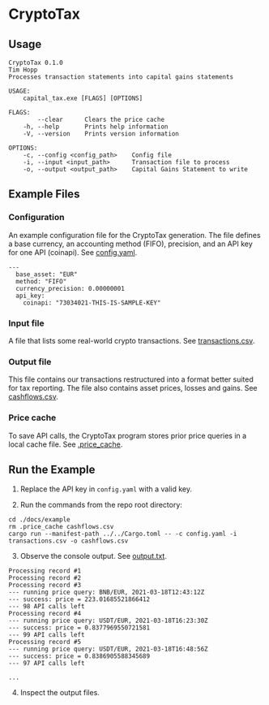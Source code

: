 # CryptoTax

## Usage 

```
CryptoTax 0.1.0
Tim Hopp
Processes transaction statements into capital gains statements

USAGE:
    capital_tax.exe [FLAGS] [OPTIONS]

FLAGS:
        --clear      Clears the price cache
    -h, --help       Prints help information
    -V, --version    Prints version information

OPTIONS:
    -c, --config <config_path>    Config file
    -i, --input <input_path>      Transaction file to process
    -o, --output <output_path>    Capital Gains Statement to write
```

## Example Files

### Configuration

An example configuration file for the CryptoTax generation. 
The file defines a base currency, an accounting method (FIFO), precision, and an API key for one API (coinapi).
See [config.yaml](./docs/example/config.yaml).
```
---
  base_asset: "EUR"
  method: "FIFO"
  currency_precision: 0.00000001
  api_key:
    coinapi: "73034021-THIS-IS-SAMPLE-KEY"
```

### Input file

A file that lists some real-world crypto transactions.
See [transactions.csv](./docs/example/transactions.csv).

### Output file

This file contains our transactions restructured into a format better suited for tax reporting.
The file also contains asset prices, losses and gains.
See [cashflows.csv](./docs/example/cashflows.csv).

### Price cache

To save API calls, the CryptoTax program stores prior price queries in a local cache file.
See [.price_cache](./docs/example/.price_cache).

## Run the Example

1. Replace the API key in `config.yaml` with a valid key.

2. Run the commands from the repo root directory:
```
cd ./docs/example
rm .price_cache cashflows.csv
cargo run --manifest-path ../../Cargo.toml -- -c config.yaml -i transactions.csv -o cashflows.csv
```

3. Observe the console output. See [output.txt](./docs/example/output.txt).
```
Processing record #1
Processing record #2
Processing record #3
--- running price query: BNB/EUR, 2021-03-18T12:43:12Z
--- success: price = 223.01685521866412
--- 98 API calls left
Processing record #4
--- running price query: USDT/EUR, 2021-03-18T16:23:30Z
--- success: price = 0.8377969550721581
--- 99 API calls left
Processing record #5
--- running price query: USDT/EUR, 2021-03-18T16:48:56Z
--- success: price = 0.8386905588345689
--- 97 API calls left

...
```

4. Inspect the output files.

